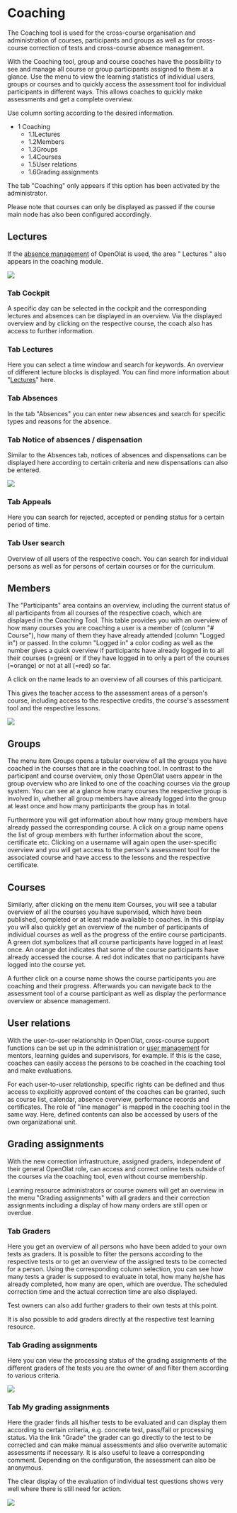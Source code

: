 # Coaching

The Coaching tool is used for the cross-course organisation and administration
of courses, participants and groups as well as for cross-course correction of
tests and cross-course absence management.

With the Coaching tool, group and course coaches have the possibility to see
and manage all course or group participants assigned to them at a glance. Use
the menu to view the learning statistics of individual users, groups or
courses and to quickly access the assessment tool for individual participants
in different ways. This allows coaches to quickly make assessments and get a
complete overview.

Use column sorting according to the desired information.

  * 1 Coaching 
    * 1.1Lectures
    * 1.2Members
    * 1.3Groups
    * 1.4Courses
    * 1.5User relations
    * 1.6Grading assignments

The tab "Coaching" only appears if this option has been activated by the
administrator.

Please note that courses can only be displayed as passed if the course main
node has also been configured accordingly.

## Lectures

If the [absence
management](https://confluence.openolat.org/display/OO150EN/Lectures+and+absences)
of OpenOlat is used, the area " Lectures " also appears in the coaching
module.

![](assets/Coaching_start.png)

### Tab Cockpit

A specific day can be selected in the cockpit and the corresponding lectures
and absences can be displayed in an overview. Via the displayed overview and
by clicking on the respective course, the coach also has access to further
information.

### Tab Lectures

Here you can select a time window and search for keywords. An overview of
different lecture blocks is displayed. You can find more information about
"[Lectures](https://confluence.openolat.org/display/OO142EN/Lectures+-+Teacher+view)"
here.

### Tab Absences

In the tab "Absences" you can enter new absences and search for specific types
and reasons for the absence.

### Tab Notice of absences / dispensation

Similar to the Absences tab, notices of absences and dispensations can be
displayed here according to certain criteria and new dispensations can also be
entered.

![](assets/Coaching_Dispens.png)

### Tab Appeals

Here you can search for rejected, accepted or pending status for a certain
period of time.

### Tab User search

  

Overview of all users of the respective coach. You can search for individual
persons as well as for persons of certain courses or for the curriculum.

## Members

The "Participants" area contains an overview, including the current status of
all participants from all courses of the respective coach, which are displayed
in the Coaching Tool. This table provides you with an overview of how many
courses you are coaching a user is a member of (column "# Course"), how many
of them they have already attended (column "Logged in") or passed. In the
column "Logged in" a color coding as well as the number gives a quick overview
if participants have already logged in to all their courses (=green) or if
they have logged in to only a part of the courses (=orange) or not at all
(=red) so far.

A click on the name leads to an overview of all courses of this participant.

This gives the teacher access to the assessment areas of a person's course,
including access to the respective credits, the course's assessment tool and
the respective lessons.

![](assets/Coaching_Teilnehmer.png)

## Groups

The menu item Groups opens a tabular overview of all the groups you have
coached in the courses that are in the coaching tool. In contrast to the
participant and course overview, only those OpenOlat users appear in the group
overview who are linked to one of the coaching courses via the group system.
You can see at a glance how many courses the respective group is involved in,
whether all group members have already logged into the group at least once and
how many participants the group has in total.

Furthermore you will get information about how many group members have already
passed the corresponding course. A click on a group name opens the list of
group members with further information about the score, certificate etc.
Clicking on a username will again open the user-specific overview and you
will get access to the person's assessment tool for the associated course and
have access to the lessons and the respective certificate.

## Courses

Similarly, after clicking on the menu item Courses, you will see a tabular
overview of all the courses you have supervised, which have been published,
completed or at least made available to coaches. In this display you will also
quickly get an overview of the number of participants of individual courses as
well as the progress of the entire course participants. A green dot symbolizes
that all course participants have logged in at least once. An orange dot
indicates that some of the course participants have already accessed the
course. A red dot indicates that no participants have logged into the course
yet.

A further click on a course name shows the course participants you are
coaching and their progress. Afterwards you can navigate back to the
assessment tool of a course participant as well as display the performance
overview or absence management.

## User relations

With the user-to-user relationship in OpenOlat, cross-course support functions
can be set up in the administration or [user management](User+management.html)
for mentors, learning guides and supervisors, for example. If this is the
case, coaches can easily access the persons to be coached in the coaching tool
and make evaluations.

For each user-to-user relationship, specific rights can be defined and thus
access to explicitly approved content of the coaches can be granted, such as
course list, calendar, absence overview, performance records and certificates.
The role of "line manager" is mapped in the coaching tool in the same way.
Here, defined contents can also be accessed by users of the own organizational
unit.

## Grading assignments

With the new correction infrastructure, assigned graders, independent of their
general OpenOlat role, can access and correct online tests outside of the
courses via the coaching tool, even without course membership.

Learning resource administrators or course owners will get an overview in the
menu "Grading assignments" with all graders and their correction assignments
including a display of how many orders are still open or overdue.

### **Tab Graders**

Here you get an overview of all persons who have been added to your own tests
as graders. It is possible to filter the persons according to the respective
tests or to get an overview of the assigned tests to be corrected for a
person. Using the corresponding column selection, you can see how many tests a
grader is supposed to evaluate in total, how many he/she has already
completed, how many are open, which are overdue. The scheduled correction time
and the actual correction time are also displayed.  

Test owners can also add further graders to their own tests at this point.

It is also possible to add graders directly at the respective test learning
resource.

### Tab Grading assignments

Here you can view the processing status of the grading assignments of the
different graders of the tests you are the owner of and filter them according
to various criteria.

![](assets/Korrekturauftraege.png)

### Tab My grading assignments

Here the grader finds all his/her tests to be evaluated and can display them
according to certain criteria, e.g. concrete test, pass/fail or processing
status. Via the link "Grade" the grader can go directly to the test to be
corrected and can make manual assessments and also overwrite automatic
assessments if necessary. It is also useful to leave a corresponding comment.
Depending on the configuration, the assessment can also be anonymous.

The clear display of the evaluation of individual test questions shows very
well where there is still need for action.

![](assets/Coaching_Korrekturauftraege_Uebersicht.png)

  

